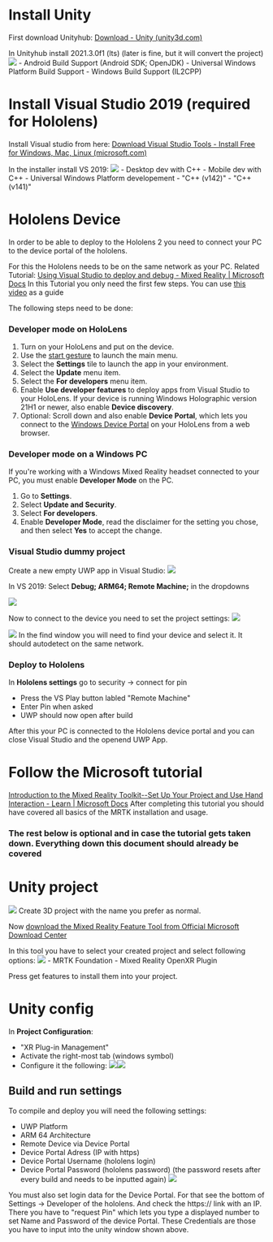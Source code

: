 # Install Unity
First download Unityhub: [Download - Unity (unity3d.com)](https://unity3d.com/get-unity/download)

In Unityhub install 2021.3.0f1 (lts) (later is fine, but it will convert the project)
![](attachments/Pasted%20image%2020220419224200.png)
	- Android Build Support (Android SDK; OpenJDK)
	- Universal Windows Platform Build Support
	- Windows Build Support (IL2CPP)

# Install Visual Studio 2019 (required for Hololens)
Install Visual studio from here: [Download Visual Studio Tools - Install Free for Windows, Mac, Linux (microsoft.com)](https://visualstudio.microsoft.com/downloads/)

In the installer install VS 2019:
![](attachments/Pasted%20image%2020220419232028.png)
	- Desktop dev with C++
	- Mobile dev with C++
	- Universal Windows Platform developement
		- "C++ (v142)"
		- "C++ (v141)"


# Hololens Device
In order to be able to deploy to the Hololens 2 you need to connect your PC to the device portal of the hololens.

For this the Hololens needs to be on the same network as your PC.
Related Tutorial: [Using Visual Studio to deploy and debug - Mixed Reality | Microsoft Docs](https://docs.microsoft.com/en-us/windows/mixed-reality/develop/advanced-concepts/using-visual-studio?tabs=hl2)
In this Tutorial you only need the first few steps. You can use [this video](https://docs.microsoft.com/en-us/windows/mixed-reality/develop/advanced-concepts/using-visual-studio?tabs=hl2#deploying-a-hololens-app-over-wi-fi-or-usb) as a guide 

The following steps need to be done:

### Developer mode on HoloLens

1.  Turn on your HoloLens and put on the device.
2.  Use the [start gesture](https://docs.microsoft.com/en-us/windows/mixed-reality/design/system-gesture) to launch the main menu.
3.  Select the **Settings** tile to launch the app in your environment.
4.  Select the **Update** menu item.
5.  Select the **For developers** menu item.
6.  Enable **Use developer features** to deploy apps from Visual Studio to your HoloLens. If your device is running Windows Holographic version 21H1 or newer, also enable **Device discovery**.
7.  Optional: Scroll down and also enable **Device Portal**, which lets you connect to the [Windows Device Portal](https://docs.microsoft.com/en-us/windows/mixed-reality/develop/advanced-concepts/using-the-windows-device-portal) on your HoloLens from a web browser.

### Developer mode on a Windows PC

If you're working with a Windows Mixed Reality headset connected to your PC, you must enable **Developer Mode** on the PC.

1.  Go to **Settings**.
2.  Select **Update and Security**.
3.  Select **For developers**.
4.  Enable **Developer Mode**, read the disclaimer for the setting you chose, and then select **Yes** to accept the change.


### Visual Studio dummy project
Create a new empty UWP app in Visual Studio:
   ![](attachments/Pasted%20image%2020220419235618.png)



In VS 2019: Select **Debug; ARM64; Remote Machine;** in the dropdowns

  ![](attachments/Pasted%20image%2020220419235905.png)

Now to connect to the device you need to set the project settings:
![](attachments/Pasted%20image%2020220904174115.png)

![](attachments/Pasted%20image%2020220904174153.png)
In the find window you will need to find your device and select it. It should autodetect on the same network.

### Deploy to Hololens
In **Hololens settings** go to security -> connect for pin
- Press the VS Play button labled "Remote Machine"
- Enter Pin when asked
- UWP should now open after build

After this your PC is connected to the Hololens device portal and you can close Visual Studio and the openend UWP App. 


# Follow the Microsoft tutorial
[Introduction to the Mixed Reality Toolkit--Set Up Your Project and Use Hand Interaction - Learn | Microsoft Docs](https://docs.microsoft.com/en-us/learn/modules/learn-mrtk-tutorials/1-1-introduction?tabs=openxr&ns-enrollment-type=learningpath&ns-enrollment-id=learn.azure.beginner-hololens-2-tutorials)
After completing this tutorial you should have covered all basics of the MRTK installation and usage.

### **The rest below is optional and in case the tutorial gets taken down. Everything down this document should already be covered**

# Unity project
![](attachments/Pasted%20image%2020220420000209.png)
Create 3D project with the name you prefer as normal.


Now [download the Mixed Reality Feature Tool from Official Microsoft Download Center](https://www.microsoft.com/en-us/download/details.aspx?id=102778)

In this tool you have to select your created project and select following options:
 ![](attachments/Pasted%20image%2020220420000735.png)
	 - MRTK Foundation
	 - Mixed Reality OpenXR Plugin

Press get features to install them into your project.


# Unity config
In **Project Configuration**:
- "XR Plug-in Management"
- Activate the right-most tab (windows symbol)
- Configure it the following:
 ![](attachments/Pasted%20image%2020220420001205.png)![](attachments/Pasted%20image%2020220420001240.png)


## Build and run settings
To compile and deploy you will need the following settings:
- UWP Platform
- ARM 64 Architecture
- Remote Device via Device Portal
- Device Portal Adress (IP with https)
- Device Portal Username (hololens login)
- Device Portal Password (hololens password) (the password resets after every build and needs to be inputted again)
![](attachments/Pasted%20image%2020220420002022.png)


You must also set login data for the Device Portal. For that see the bottom of Settings -> Developer of the hololens.
And check the https:// link with an IP. There you have to "request Pin" which lets you type a displayed number to set Name and Password of the device Portal. 
These Credentials are those you have to input into the unity window shown above.

